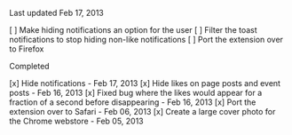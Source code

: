 Last updated Feb 17, 2013

[ ] Make hiding notifications an option for the user
[ ] Filter the toast notifications to stop hiding non-like notifications
[ ] Port the extension over to Firefox

Completed 

[x] Hide notifications - Feb 17, 2013
[x] Hide likes on page posts and event posts - Feb 16, 2013
[x] Fixed bug where the likes would appear for a fraction of a second before disappearing - Feb 16, 2013
[x] Port the extension over to Safari - Feb 06, 2013
[x] Create a large cover photo for the Chrome webstore - Feb 05, 2013